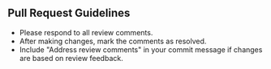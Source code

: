 ## Pull Request Guidelines

- Please respond to all review comments.
- After making changes, mark the comments as resolved.
- Include "Address review comments" in your commit message if changes are based on review feedback.
